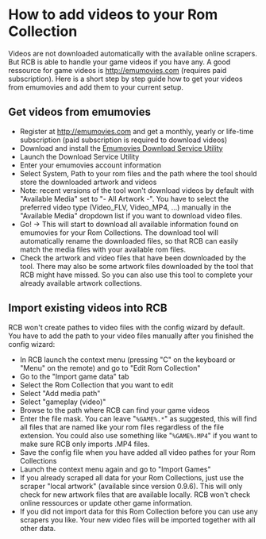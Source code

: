 # How to add videos to your Rom Collection #
Videos are not downloaded automatically with the available online scrapers. But RCB is able to handle your game videos if you have any. A good ressource for game videos is http://emumovies.com (requires paid subscription). Here is a short step by step guide how to get your videos from emumovies and add them to your current setup.

## Get videos from emumovies ##
  * Register at http://emumovies.com and get a monthly, yearly or life-time subscription (paid subscription is required to download videos)
  * Download and install the [Emumovies Download Service Utility](http://emumovies.com/forums/index.php/files/file/321-emumovies-download-service-utility/)
  * Launch the Download Service Utility
  * Enter your emumovies account information
  * Select System, Path to your rom files and the path where the tool should store the downloaded artwork and videos
  * Note: recent versions of the tool won't download videos by default with "Available Media" set to "- All Artwork -". You have to select the preferred video type (Video\_FLV, Video\_MP4, ...) manually in the "Available Media" dropdown list if you want to download video files.
  * Go! -> This will start to download all available information found on emumovies for your Rom Collections. The download tool will automatically rename the downloaded files, so that RCB can easily match the media files with your available rom files.
  * Check the artwork and video files that have been downloaded by the tool. There may also be some artwork files downloaded by the tool that RCB might have missed. So you can also use this tool to complete your already available artwork collections.

## Import existing videos into RCB ##
RCB won't create pathes to video files with the config wizard by default. You have to add the path to your video files manually after you finished the config wizard:

  * In RCB launch the context menu (pressing "C" on the keyboard or "Menu" on the remote) and go to "Edit Rom Collection"
  * Go to the "Import game data" tab
  * Select the Rom Collection that you want to edit
  * Select "Add media path"
  * Select "gameplay (video)"
  * Browse to the path where RCB can find your game videos
  * Enter the file mask. You can leave "`%GAME%.*`" as suggested, this will find all files that are named like your rom files regardless of the file extension. You could also use something like "`%GAME%.MP4`" if you want to make sure RCB only imports .MP4 files.
  * Save the config file when you have added all video pathes for your Rom Collections
  * Launch the context menu again and go to "Import Games"
  * If you already scraped all data for your Rom Collections, just use the scraper "local artwork" (available since version 0.9.6). This will only check for new artwork files that are available locally. RCB won't check online ressources or update other game information.
  * If you did not import data for this Rom Collection before you can use any scrapers you like. Your new video files will be imported together with all other data.
